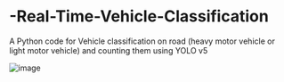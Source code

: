 # -Real-Time-Vehicle-Classification
A Python code for Vehicle classification on road  (heavy motor vehicle or light motor vehicle) and counting them using YOLO v5

![image](https://user-images.githubusercontent.com/68401714/183743173-8afef1b1-6ec9-4ce1-8cfe-f669e5a35150.png)
